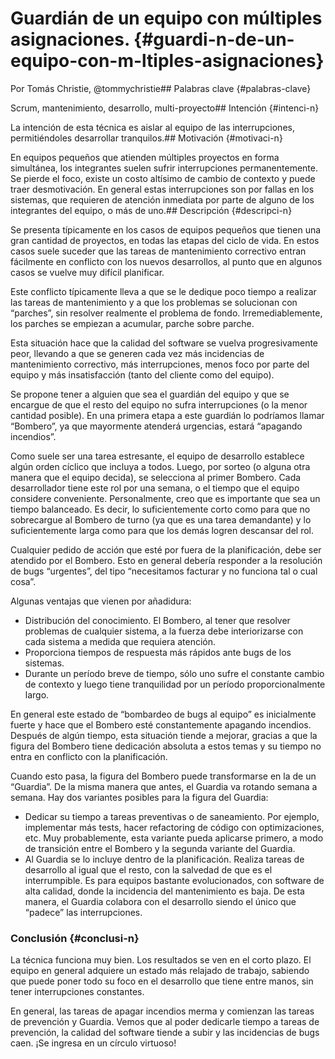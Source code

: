 # Guardián de un equipo con múltiples asignaciones. {#guardi-n-de-un-equipo-con-m-ltiples-asignaciones}

Por Tomás Christie, @tommychristie## Palabras clave {#palabras-clave}

Scrum, mantenimiento, desarrollo, multi-proyecto## Intención {#intenci-n}

La intención de esta técnica es aislar al equipo de las interrupciones, permitiéndoles desarrollar tranquilos.## Motivación {#motivaci-n}

En equipos pequeños que atienden múltiples proyectos en forma simultánea, los integrantes suelen sufrir interrupciones permanentemente. Se pierde el foco, existe un costo altísimo de cambio de contexto y puede traer desmotivación. En general estas interrupciones son por fallas en los sistemas, que requieren de atención inmediata por parte de alguno de los integrantes del equipo, o más de uno.## Descripción {#descripci-n}

Se presenta típicamente en los casos de equipos pequeños que tienen una gran cantidad de proyectos, en todas las etapas del ciclo de vida. En estos casos suele suceder que las tareas de mantenimiento correctivo entran fácilmente en conflicto con los nuevos desarrollos, al punto que en algunos casos se vuelve muy difícil planificar.

Este conflicto típicamente lleva a que se le dedique poco tiempo a realizar las tareas de mantenimiento y a que los problemas se solucionan con “parches”, sin resolver realmente el problema de fondo. Irremediablemente, los parches se empiezan a acumular, parche sobre parche.

Esta situación hace que la calidad del software se vuelva progresivamente peor, llevando a que se generen cada vez más incidencias de mantenimiento correctivo, más interrupciones, menos foco por parte del equipo y más insatisfacción (tanto del cliente como del equipo).

Se propone tener a alguien que sea el guardián del equipo y que se encargue de que el resto del equipo no sufra interrupciones (o la menor cantidad posible). En una primera etapa a este guardián lo podríamos llamar “Bombero”, ya que mayormente atenderá urgencias, estará “apagando incendios”.

Como suele ser una tarea estresante, el equipo de desarrollo establece algún orden cíclico que incluya a todos. Luego, por sorteo (o alguna otra manera que el equipo decida), se selecciona al primer Bombero. Cada desarrollador tiene este rol por una semana, o el tiempo que el equipo considere conveniente. Personalmente, creo que es importante que sea un tiempo balanceado. Es decir, lo suficientemente corto como para que no sobrecargue al Bombero de turno (ya que es una tarea demandante) y lo suficientemente larga como para que los demás logren descansar del rol.

Cualquier pedido de acción que esté por fuera de la planificación, debe ser atendido por el Bombero. Esto en general debería responder a la resolución de bugs “urgentes”, del tipo “necesitamos facturar y no funciona tal o cual cosa”.

Algunas ventajas que vienen por añadidura:

*   Distribución del conocimiento. El Bombero, al tener que resolver problemas de cualquier sistema, a la fuerza debe interiorizarse con cada sistema a medida que requiera atención.
*   Proporciona tiempos de respuesta más rápidos ante bugs de los sistemas.
*   Durante un período breve de tiempo, sólo uno sufre el constante cambio de contexto y luego tiene tranquilidad por un período proporcionalmente largo.

En general este estado de “bombardeo de bugs al equipo” es inicialmente fuerte y hace que el Bombero esté constantemente apagando incendios. Después de algún tiempo, esta situación tiende a mejorar, gracias a que la figura del Bombero tiene dedicación absoluta a estos temas y su tiempo no entra en conflicto con la planificación.

Cuando esto pasa, la figura del Bombero puede transformarse en la de un “Guardia”. De la misma manera que antes, el Guardia va rotando semana a semana. Hay dos variantes posibles para la figura del Guardia:

*   Dedicar su tiempo a tareas preventivas o de saneamiento. Por ejemplo, implementar más tests, hacer refactoring de código con optimizaciones, etc. Muy probablemente, esta variante pueda aplicarse primero, a modo de transición entre el Bombero y la segunda variante del Guardia.
*   Al Guardia se lo incluye dentro de la planificación. Realiza tareas de desarrollo al igual que el resto, con la salvedad de que es el interrumpible. Es para equipos bastante evolucionados, con software de alta calidad, donde la incidencia del mantenimiento es baja. De esta manera, el Guardia colabora con el desarrollo siendo el único que “padece” las interrupciones.

### Conclusión {#conclusi-n}

La técnica funciona muy bien. Los resultados se ven en el corto plazo. El equipo en general adquiere un estado más relajado de trabajo, sabiendo que puede poner todo su foco en el desarrollo que tiene entre manos, sin tener interrupciones constantes.

En general, las tareas de apagar incendios merma y comienzan las tareas de prevención y Guardia. Vemos que al poder dedicarle tiempo a tareas de prevención, la calidad del software tiende a subir y las incidencias de bugs caen. ¡Se ingresa en un círculo virtuoso!